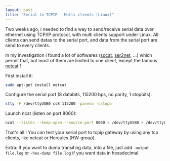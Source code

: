 ```yaml
---
layout: post
title: "Serial to TCPIP – Multi clients [Linux]"
---
```

Two weeks ago, i needed to find a way to send/receive serial data over ethernet using TCP/IP protocol, with multi clients support under Linux. All clients can send datas to the serial port, and data from the serial port are send to every clients.

In my investigation i found a lot of softwares ([socat](http://www.dest-unreach.org/socat/), [ser2net](http://ser2net.sourceforge.net/), ...) which permit that, but most of them are limited to one client, except the famous [netcat](http://nmap.org/ncat/) !

First install it:
```bash
sudo apt-get install netcat
```
Configure the serial port (8 databits, 115200 bps, no parity, 1 stopbits):
```bash
stty -F /dev/ttyUSB0 cs8 115200 -parenb -cstopb
```
Launch ncat (listen on port 8060):
```bash
ncat --listen --keep-open --source-port 8060 < /dev/ttyUSB0 > /dev/ttyUSB0
```
That's all ! You can test your serial port to tcpip gateway by using any tcp clients, like netcat or Hercules (HW-group).

Extra: If you want to dump transiting data, into a file, just add `-output file.log` or `-hex-dump file.log` if you want data in hexadecimal.